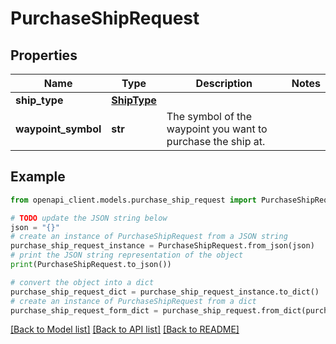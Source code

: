 # PurchaseShipRequest


## Properties

Name | Type | Description | Notes
------------ | ------------- | ------------- | -------------
**ship_type** | [**ShipType**](ShipType.md) |  | 
**waypoint_symbol** | **str** | The symbol of the waypoint you want to purchase the ship at. | 

## Example

```python
from openapi_client.models.purchase_ship_request import PurchaseShipRequest

# TODO update the JSON string below
json = "{}"
# create an instance of PurchaseShipRequest from a JSON string
purchase_ship_request_instance = PurchaseShipRequest.from_json(json)
# print the JSON string representation of the object
print(PurchaseShipRequest.to_json())

# convert the object into a dict
purchase_ship_request_dict = purchase_ship_request_instance.to_dict()
# create an instance of PurchaseShipRequest from a dict
purchase_ship_request_form_dict = purchase_ship_request.from_dict(purchase_ship_request_dict)
```
[[Back to Model list]](../README.md#documentation-for-models) [[Back to API list]](../README.md#documentation-for-api-endpoints) [[Back to README]](../README.md)


